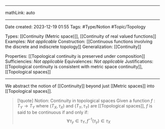 
---

mathLink: auto

---
Date created: 2023-12-19 01:55
Tags: #Type/Notion #Topic/Topology 

Types: [[Continuity (Metric space)]], [[Continuity of real valued functions]]
Examples: _Not applicable_
Construction: [[Continuous functions involving the discrete and indiscrete topology]]
Generalization: [[Continuity]]

Properties: [[Topological continuity is preserved under composition]]
Sufficiencies: _Not applicable_
Equivalences: _Not applicable_
Justifications: [[Topological continuity is consistent with metric space continuity]], [[Topological spaces]]

---  

We abstract the notion of [[Continuity]] beyond just [[Metric spaces]] into [[Topological spaces]].

> [!quote] Notion: Continuity in topological spaces
> Given a function $f:T_{Y} \to T_{Y}$ where $(T_{X},\tau_{X})$ and $(T_{Y},\tau_{Y})$ are [[Topological spaces]], $f$ is said to be continuous if and only if: $$\forall \tau_{y}\in \tau_{Y}, f^{-1}(\tau_{y})\in \tau_{X} $$


